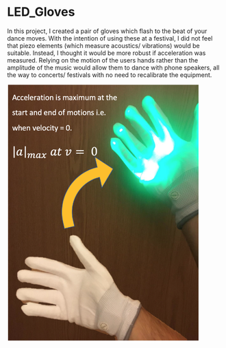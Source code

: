 # LED_Gloves
In this project, I created a pair of gloves which flash to the beat of your dance moves. With the intention of using these at a festival, I did not feel that piezo elements (which measure acoustics/ vibrations) would be suitable. Instead, I thought it would be more robust if acceleration was measured. Relying on the motion of the users hands rather than the amplitude of the music would allow them to dance with phone speakers, all the way to concerts/ festivals with no need to recalibrate the equipment.

<p align="centre">
  <img src="https://github.com/OliverHeilmann/LED_Gloves/blob/master/Figures/GloveTOTAL.png" height=600 />
</p>
